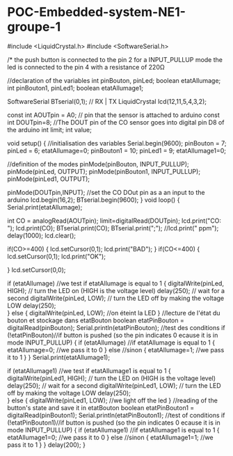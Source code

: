 # POC-Embedded-system-NE1-groupe-1

#include <LiquidCrystal.h>
#include <SoftwareSerial.h>

/*
the push button is connected to the pin 2 for a INPUT_PULLUP mode
the led is connected to the pin 4 with a resistance of 220Ω

//declaration of the variables
int pinBouton, pinLed;
boolean etatAllumage;
int pinBouton1, pinLed1;
boolean etatAllumage1;

SoftwareSerial BTserial(0,1); // RX | TX
LiquidCrystal lcd(12,11,5,4,3,2);

const int AOUTpin = A0;    // pin that the sensor is attached to arduino
const int DOUTpin=8; //The DOUT pin of the CO sensor goes into digital pin D8 of the arduino
int limit;
int value;

void setup()
{
  //initialisation des variables
  Serial.begin(9600);
  pinBouton = 7;
  pinLed = 6;
  etatAllumage=0;
  pinBouton1 = 10;
  pinLed1 = 9;
  etatAllumage1=0;
  
  //definition of the modes
  pinMode(pinBouton, INPUT_PULLUP);
  pinMode(pinLed, OUTPUT);
  pinMode(pinBouton1, INPUT_PULLUP);
  pinMode(pinLed1, OUTPUT);
  
  pinMode(DOUTpin,INPUT); //set the CO DOut pin as a an input to the arduino
  lcd.begin(16,2);
  BTserial.begin(9600);
}
void loop()
{
  Serial.print(etatAllumage);
    
    
  int CO = analogRead(AOUTpin);
  limit=digitalRead(DOUTpin);
  lcd.print("CO: ");
  lcd.print(CO);
  BTserial.print(CO);
  BTserial.print(";");
  //lcd.print(" ppm");
  delay(1000);
  lcd.clear();
  
  if(CO>=400)
  {
    lcd.setCursor(0,1);
    lcd.print("BAD");
  }
    if(CO<=400)
  {
    lcd.setCursor(0,1);
    lcd.print("OK");
    
  }
  lcd.setCursor(0,0);
  
  if (etatAllumage) //we test if etatAllumage is equal to 1
  {
    digitalWrite(pinLed, HIGH);   // turn the LED on (HIGH is the voltage level)
    delay(250);                       // wait for a second
    digitalWrite(pinLed, LOW);    // turn the LED off by making the voltage LOW
    delay(250);         
  }
  else 
  {
    digitalWrite(pinLed, LOW); //on éteint la LED
  }
  //lecture de l'état du bouton et stockage dans etatBouton
  boolean etatPinBouton = digitalRead(pinBouton);
  Serial.println(etatPinBouton);
  //test des conditions
  if (!etatPinBouton)//if button is pushed (so the pin indicates 0 ecause it is in mode INPUT_PULLUP)
  {
    if (etatAllumage) //if etatAllumage is equal to 1
    {
      etatAllumage=0; //we pass it to 0
    }
    else //sinon
    {
      etatAllumage=1; //we pass it to 1
    }
  }
  Serial.print(etatAllumage1);
  
  if (etatAllumage1) //we test if etatAllumage1 is equal to 1
  {
    digitalWrite(pinLed1, HIGH);   // turn the LED on (HIGH is the voltage level)
    delay(250);                       // wait for a second
    digitalWrite(pinLed1, LOW);    // turn the LED off by making the voltage LOW
    delay(250);         
  }
  else
  {
    digitalWrite(pinLed1, LOW); //we light off the led
  }
  //reading of the button's state and save it in etatBouton
  boolean etatPinBouton1 = digitalRead(pinBouton1);
  Serial.println(etatPinBouton1);
  //test of conditions
  if (!etatPinBouton1)//if button is pushed (so the pin indicates 0 ecause it is in mode INPUT_PULLUP)
  {
    if (etatAllumage1) //if etatAllumage1 is equal to 1
    {
      etatAllumage1=0; //we pass it to 0
    }
    else //sinon
    {
      etatAllumage1=1; //we pass it to 1
    }
  }
  delay(200);
}
